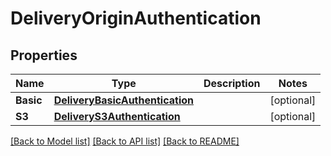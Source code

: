 # DeliveryOriginAuthentication

## Properties

Name | Type | Description | Notes
------------ | ------------- | ------------- | -------------
**Basic** | [**DeliveryBasicAuthentication**](deliveryBasicAuthentication.md) |  | [optional] 
**S3** | [**DeliveryS3Authentication**](deliveryS3Authentication.md) |  | [optional] 

[[Back to Model list]](../README.md#documentation-for-models) [[Back to API list]](../README.md#documentation-for-api-endpoints) [[Back to README]](../README.md)


